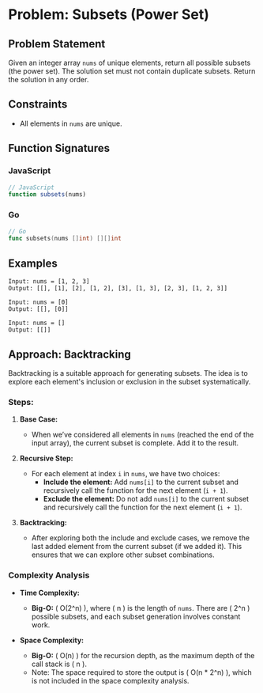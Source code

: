 # Problem: Subsets (Power Set)

## Problem Statement

Given an integer array `nums` of unique elements, return all possible subsets (the power set). The solution set must not contain duplicate subsets. Return the solution in any order.

## Constraints

* All elements in `nums` are unique.

## Function Signatures

### JavaScript

```javascript
// JavaScript
function subsets(nums)
```

### Go

```go
// Go
func subsets(nums []int) [][]int
```

## Examples

```plaintext
Input: nums = [1, 2, 3]
Output: [[], [1], [2], [1, 2], [3], [1, 3], [2, 3], [1, 2, 3]]

Input: nums = [0]
Output: [[], [0]]

Input: nums = []
Output: [[]]
```

## Approach: Backtracking

Backtracking is a suitable approach for generating subsets. The idea is to explore each element's inclusion or exclusion in the subset systematically.

### Steps:

1. **Base Case:**
   - When we’ve considered all elements in `nums` (reached the end of the input array), the current subset is complete. Add it to the result.

2. **Recursive Step:**
   - For each element at index `i` in `nums`, we have two choices:
     * **Include the element:** Add `nums[i]` to the current subset and recursively call the function for the next element (`i + 1`).
     * **Exclude the element:** Do not add `nums[i]` to the current subset and recursively call the function for the next element (`i + 1`).

3. **Backtracking:**
   - After exploring both the include and exclude cases, we remove the last added element from the current subset (if we added it). This ensures that we can explore other subset combinations.

### Complexity Analysis

* **Time Complexity:**
  - **Big-O:** \( O(2^n) \), where \( n \) is the length of `nums`. There are \( 2^n \) possible subsets, and each subset generation involves constant work.

* **Space Complexity:**
  - **Big-O:** \( O(n) \) for the recursion depth, as the maximum depth of the call stack is \( n \).
  - Note: The space required to store the output is \( O(n * 2^n) \), which is not included in the space complexity analysis.

